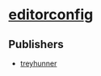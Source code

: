 # [editorconfig](https://pypi.org/project/editorconfig)



## Publishers
- [treyhunner](https://pypi.org/user/treyhunner)

